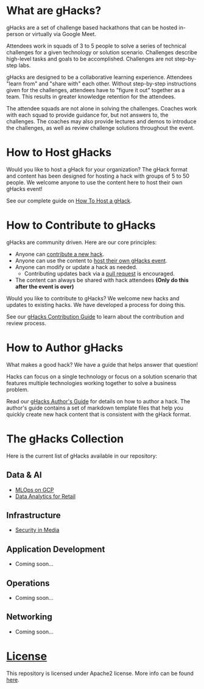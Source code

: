 # What are gHacks?

gHacks are a set of challenge based hackathons that can be hosted in-person or virtually via Google Meet.

Attendees work in squads of 3 to 5 people to solve a series of technical challenges for a given technology or solution scenario. Challenges describe high-level tasks and goals to be accomplished. Challenges are not step-by-step labs.

gHacks are designed to be a collaborative learning experience.  Attendees "learn from" and "share with" each other. Without step-by-step instructions given for the challenges, attendees have to "figure it out" together as a team.  This results in greater knowledge retention for the attendees. 

The attendee squads are not alone in solving the challenges. Coaches work with each squad to provide guidance for, but not answers to, the challenges.  The coaches may also provide lectures and demos to introduce the challenges, as well as review challenge solutions throughout the event.

# How to Host gHacks

Would you like to host a gHack for your organization? The gHack format and content has been designed for hosting a hack with groups of 5 to 50 people. We welcome anyone to use the content here to host their own gHacks event!

See our complete guide on [How To Host a gHack](./faq/howto-host-hack.md).

# How to Contribute to gHacks

gHacks are community driven. Here are our core principles:
- Anyone can [contribute a new hack](./CONTRIBUTING.md).
- Anyone can use the content to [host their own gHacks event](./faq/howto-host-hack.md).
- Anyone can modify or update a hack as needed.
  - Contributing updates back via a [pull request](./CONTRIBUTING.md) is encouraged.
- The content can always be shared with hack attendees **(Only do this after the event is over)**

Would you like to contribute to gHacks?  We welcome new hacks and updates to existing hacks.  We have developed a process for doing this.  

See our [gHacks Contribution Guide](./CONTRIBUTING.md) to learn about the contribution and review process.

# How to Author gHacks

What makes a good hack? We have a guide that helps answer that question!

Hacks can focus on a single technology or focus on a solution scenario that features multiple technologies working together to solve a business problem.

Read our [gHacks Author's Guide](./faq/howto-author-hack.md) for details on how to author a hack. The author's guide contains a set of markdown template files that help you quickly create new hack content that is consistent with the gHack format.

# The gHacks Collection

Here is the current list of gHacks available in our repository:

## Data & AI
- [MLOps on GCP](./hacks/mlops-on-gcp/README.md)
- [Data Analytics for Retail](./hacks/retail-analytics/README.md)

## Infrastructure
- [Security in Media](./hacks/security-in-media/README.md)

## Application Development
- Coming soon...

## Operations
- Coming soon...

## Networking
- Coming soon...

# [License](./LICENSE)
This repository is licensed under Apache2 license. More info can be found [here](./LICENSE).

